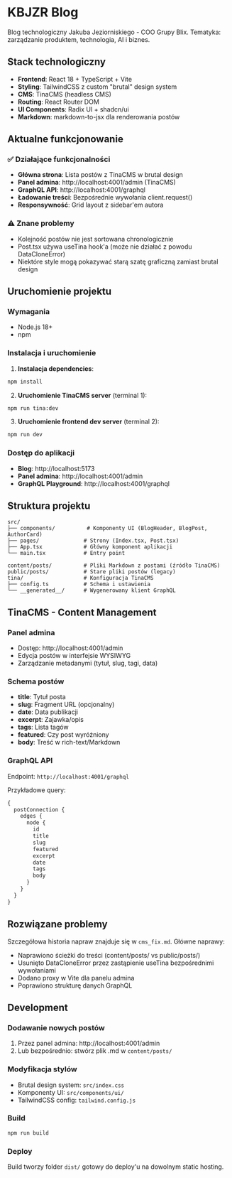 # KBJZR Blog

Blog technologiczny Jakuba Jeziorniskiego - COO Grupy Blix. Tematyka: zarządzanie produktem, technologia, AI i biznes.

## Stack technologiczny

- **Frontend**: React 18 + TypeScript + Vite
- **Styling**: TailwindCSS z custom "brutal" design system  
- **CMS**: TinaCMS (headless CMS)
- **Routing**: React Router DOM
- **UI Components**: Radix UI + shadcn/ui
- **Markdown**: markdown-to-jsx dla renderowania postów

## Aktualne funkcjonowanie

### ✅ Działające funkcjonalności
- **Główna strona**: Lista postów z TinaCMS w brutal design
- **Panel admina**: http://localhost:4001/admin (TinaCMS)
- **GraphQL API**: http://localhost:4001/graphql
- **Ładowanie treści**: Bezpośrednie wywołania client.request()
- **Responsywność**: Grid layout z sidebar'em autora

### ⚠️ Znane problemy
- Kolejność postów nie jest sortowana chronologicznie
- Post.tsx używa useTina hook'a (może nie działać z powodu DataCloneError)
- Niektóre style mogą pokazywać starą szatę graficzną zamiast brutal design

## Uruchomienie projektu

### Wymagania
- Node.js 18+
- npm

### Instalacja i uruchomienie

1. **Instalacja dependencies**:
```bash
npm install
```

2. **Uruchomienie TinaCMS server** (terminal 1):
```bash
npm run tina:dev
```

3. **Uruchomienie frontend dev server** (terminal 2):
```bash
npm run dev
```

### Dostęp do aplikacji
- **Blog**: http://localhost:5173
- **Panel admina**: http://localhost:4001/admin
- **GraphQL Playground**: http://localhost:4001/graphql

## Struktura projektu

```
src/
├── components/          # Komponenty UI (BlogHeader, BlogPost, AuthorCard)
├── pages/              # Strony (Index.tsx, Post.tsx)
├── App.tsx             # Główny komponent aplikacji
└── main.tsx            # Entry point

content/posts/          # Pliki Markdown z postami (źródło TinaCMS)
public/posts/           # Stare pliki postów (legacy)
tina/                   # Konfiguracja TinaCMS
├── config.ts           # Schema i ustawienia
└── __generated__/      # Wygenerowany klient GraphQL
```

## TinaCMS - Content Management

### Panel admina
- Dostęp: http://localhost:4001/admin
- Edycja postów w interfejsie WYSIWYG
- Zarządzanie metadanymi (tytuł, slug, tagi, data)

### Schema postów
- **title**: Tytuł posta
- **slug**: Fragment URL (opcjonalny)
- **date**: Data publikacji  
- **excerpt**: Zajawka/opis
- **tags**: Lista tagów
- **featured**: Czy post wyróżniony
- **body**: Treść w rich-text/Markdown

### GraphQL API
Endpoint: `http://localhost:4001/graphql`

Przykładowe query:
```graphql
{
  postConnection {
    edges {
      node {
        id
        title
        slug
        featured
        excerpt
        date
        tags
        body
      }
    }
  }
}
```

## Rozwiązane problemy

Szczegółowa historia napraw znajduje się w `cms_fix.md`. Główne naprawy:
- Naprawiono ścieżki do treści (content/posts/ vs public/posts/)
- Usunięto DataCloneError przez zastąpienie useTina bezpośrednimi wywołaniami
- Dodano proxy w Vite dla panelu admina
- Poprawiono strukturę danych GraphQL

## Development

### Dodawanie nowych postów
1. Przez panel admina: http://localhost:4001/admin
2. Lub bezpośrednio: stwórz plik .md w `content/posts/`

### Modyfikacja stylów
- Brutal design system: `src/index.css`
- Komponenty UI: `src/components/ui/`
- TailwindCSS config: `tailwind.config.js`

### Build
```bash
npm run build
```

### Deploy
Build tworzy folder `dist/` gotowy do deploy'u na dowolnym static hosting.